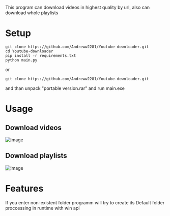
This program can download videos in highest quality by url, also can download whole playlists

# Setup

```
git clone https://github.com/Andreww2281/Youtube-downloader.git
cd Youtube-downloader
pip install -r requirements.txt
python main.py
```
or

```
git clone https://github.com/Andreww2281/Youtube-downloader.git
```

and than unpack "portable version.rar"
and run main.exe

# Usage

## Download videos

![image](https://user-images.githubusercontent.com/76648798/219590322-34225cfe-cc37-4a79-90b9-c6deab89db2b.png)

## Download playlists

![image](https://user-images.githubusercontent.com/76648798/219599944-51b0a0c1-8806-49d9-925d-ac584eeb501c.png)

# Features

If you enter non-existent folder programm will try to create its
Default folder proccessing in runtime with win api






